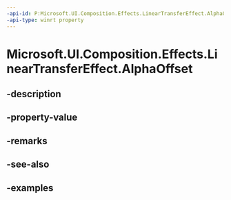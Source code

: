 ```yaml
---
-api-id: P:Microsoft.UI.Composition.Effects.LinearTransferEffect.AlphaOffset
-api-type: winrt property
---
```


<!-- Property syntax.
public float AlphaOffset { get;  set; }
-->

# Microsoft.UI.Composition.Effects.LinearTransferEffect.AlphaOffset

## -description

## -property-value

## -remarks

## -see-also

## -examples

